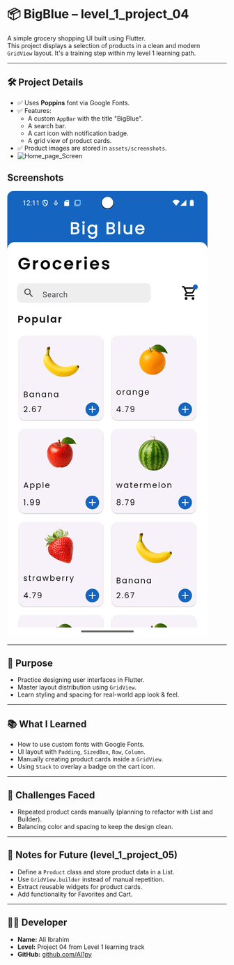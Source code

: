 # 📦 BigBlue – level_1_project_04

A simple grocery shopping UI built using Flutter.  
This project displays a selection of products in a clean and modern `GridView` layout. It's a training step within my level 1 learning path.

---

## 🛠️ Project Details

- ✅ Uses **Poppins** font via Google Fonts.
- ✅ Features:
  - A custom `AppBar` with the title "BigBlue".
  - A search bar.
  - A cart icon with notification badge.
  - A grid view of product cards.
- ✅ Product images are stored in `assets/screenshots`.
- ![Home_page_Screen]('assets/screenshots/Screenshot_20250709_151215.png')

## Screenshots
![Home_Screen](assets/screenshots/Screenshot_20250709_151215.png)

---

## 🎯 Purpose

- Practice designing user interfaces in Flutter.
- Master layout distribution using `GridView`.
- Learn styling and spacing for real-world app look & feel.

---

## 📚 What I Learned

- How to use custom fonts with Google Fonts.
- UI layout with `Padding`, `SizedBox`, `Row`, `Column`.
- Manually creating product cards inside a `GridView`.
- Using `Stack` to overlay a badge on the cart icon.

---

## 🧱 Challenges Faced

- Repeated product cards manually (planning to refactor with List and Builder).
- Balancing color and spacing to keep the design clean.

---

## 📌 Notes for Future (level_1_project_05)

- Define a `Product` class and store product data in a List.
- Use `GridView.builder` instead of manual repetition.
- Extract reusable widgets for product cards.
- Add functionality for Favorites and Cart.

---

## 👨‍💻 Developer

- **Name:** Ali Ibrahim  
- **Level:** Project 04 from Level 1 learning track  
- **GitHub:** [github.com/Al1py](https://github.com/Al1py)
